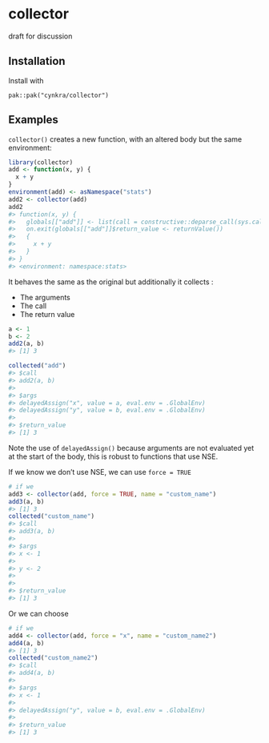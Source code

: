 
<!-- README.md is generated from README.Rmd. Please edit that file -->

# collector

draft for discussion

## Installation

Install with

    pak::pak("cynkra/collector")

## Examples

`collector()` creates a new function, with an altered body but the same
environment:

``` r
library(collector)
add <- function(x, y) {
  x + y
}
environment(add) <- asNamespace("stats")
add2 <- collector(add)
add2
#> function(x, y) {
#>   globals[["add"]] <- list(call = constructive::deparse_call(sys.call()), args = constructive::construct_reprex())
#>   on.exit(globals[["add"]]$return_value <- returnValue())
#>   {
#>     x + y
#>   }
#> }
#> <environment: namespace:stats>
```

It behaves the same as the original but additionally it collects :

- The arguments
- The call
- The return value

``` r
a <- 1
b <- 2
add2(a, b)
#> [1] 3

collected("add")
#> $call
#> add2(a, b)
#> 
#> $args
#> delayedAssign("x", value = a, eval.env = .GlobalEnv)
#> delayedAssign("y", value = b, eval.env = .GlobalEnv)
#> 
#> $return_value
#> [1] 3
```

Note the use of `delayedAssign()` because arguments are not evaluated
yet at the start of the body, this is robust to functions that use NSE.

If we know we don’t use NSE, we can use `force = TRUE`

``` r
# if we 
add3 <- collector(add, force = TRUE, name = "custom_name")
add3(a, b)
#> [1] 3
collected("custom_name")
#> $call
#> add3(a, b)
#> 
#> $args
#> x <- 1
#> 
#> y <- 2
#> 
#> 
#> $return_value
#> [1] 3
```

Or we can choose

``` r
# if we 
add4 <- collector(add, force = "x", name = "custom_name2")
add4(a, b)
#> [1] 3
collected("custom_name2")
#> $call
#> add4(a, b)
#> 
#> $args
#> x <- 1
#> 
#> delayedAssign("y", value = b, eval.env = .GlobalEnv)
#> 
#> $return_value
#> [1] 3
```
